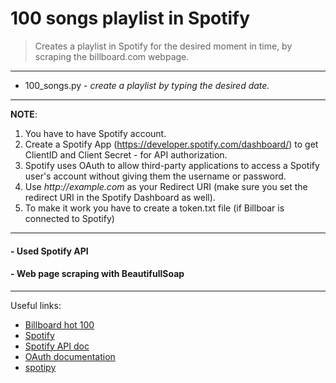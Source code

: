 # 100 songs playlist in Spotify

> Creates a playlist in Spotify for the desired moment in time, by scraping the billboard.com webpage.
---
* 100_songs.py - _create a playlist by typing the desired date._
---
**NOTE**:  
 1. You have to have Spotify account.  
 2. Create a Spotify App (https://developer.spotify.com/dashboard/) to get ClientID and Client Secret - for API authorization.  
 3. Spotify uses OAuth to allow third-party applications to access a Spotify user's account without giving them the username or password.  
 4. Use _http://example.com_ as your Redirect URI (make sure you set the redirect URI in the Spotify Dashboard as well).  
 5. To make it work you have to create a token.txt file (if Billboar is connected to Spotify)
---
#### - Used Spotify API
#### - Web page scraping with BeautifullSoap
---
Useful links:  
- [Billboard hot 100](https://www.billboard.com/charts/hot-100/)
- [Spotify](https://open.spotify.com/)
- [Spotify API doc](https://developer.spotify.com/documentation/web-api)
- [OAuth documentation](https://spotipy.readthedocs.io/en/2.13.0/#spotipy.oauth2.SpotifyOAuth)
- [spotipy](https://spotipy.readthedocs.io/en/2.13.0/#)
